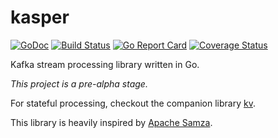 kasper
======

[![GoDoc](https://godoc.org/github.com/movio/kasper?status.svg)](https://godoc.org/github.com/movio/kasper)
[![Build Status](https://travis-ci.org/movio/kasper.svg?branch=master)](https://travis-ci.org/movio/kasper)
[![Go Report Card](https://goreportcard.com/badge/github.com/movio/kasper)](https://goreportcard.com/report/github.com/movio/kasper)
[![Coverage Status](https://coveralls.io/repos/github/movio/kasper/badge.svg?branch=master)](https://coveralls.io/github/movio/kasper?branch=master)

Kafka stream processing library written in Go.

*This project is a pre-alpha stage.*

For stateful processing, checkout the companion library [kv](https://github.com/movio/kasper/tree/master/kv).

This library is heavily inspired by [Apache Samza](http://samza.apache.org).

